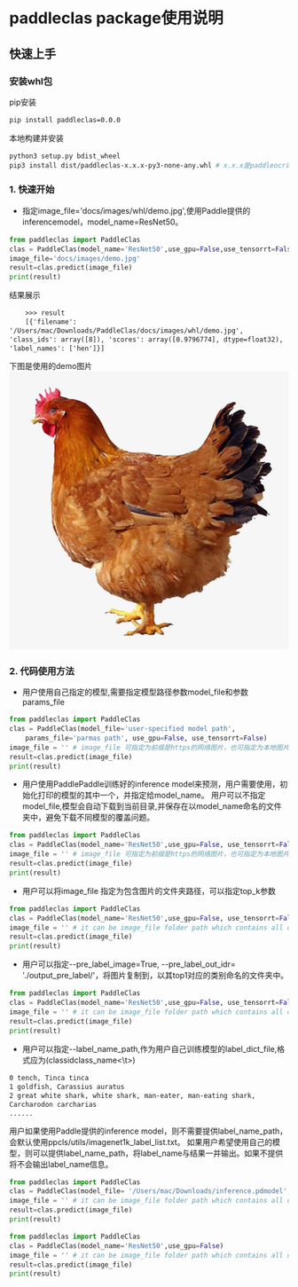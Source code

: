 # paddleclas package使用说明

## 快速上手

### 安装whl包

pip安装
```bash
pip install paddleclas=0.0.0
```

本地构建并安装
```bash
python3 setup.py bdist_wheel
pip3 install dist/paddleclas-x.x.x-py3-none-any.whl # x.x.x是paddleocr的版本号
```
### 1. 快速开始
* 指定image_file='docs/images/whl/demo.jpg',使用Paddle提供的inferencemodel，model_name=ResNet50。
```python
from paddleclas import PaddleClas
clas = PaddleClas(model_name='ResNet50',use_gpu=False,use_tensorrt=False)
image_file='docs/images/demo.jpg'
result=clas.predict(image_file)
print(result)
```
结果展示
```
    >>> result
    [{'filename': '/Users/mac/Downloads/PaddleClas/docs/images/whl/demo.jpg', 'class_ids': array([8]), 'scores': array([0.9796774], dtype=float32), 'label_names': ['hen']}]
```
下图是使用的demo图片
![](../images/whl/demo.jpg)


### 2. 代码使用方法
* 用户使用自己指定的模型,需要指定模型路径参数model_file和参数params_file
```python
from paddleclas import PaddleClas
clas = PaddleClas(model_file='user-specified model path',
    params_file='parmas path', use_gpu=False, use_tensorrt=False)
image_file = '' # image_file 可指定为前缀是https的网络图片，也可指定为本地图片
result=clas.predict(image_file)
print(result)
```
* 用户使用PaddlePaddle训练好的inference model来预测，用户需要使用，初始化打印的模型的其中一个，并指定给model_name。
用户可以不指定model_file,模型会自动下载到当前目录,并保存在以model_name命名的文件夹中，避免下载不同模型的覆盖问题。
```python
from paddleclas import PaddleClas
clas = PaddleClas(model_name='ResNet50',use_gpu=False, use_tensorrt=False)
image_file = '' # image_file 可指定为前缀是https的网络图片，也可指定为本地图片
result=clas.predict(image_file)
print(result)
```
* 用户可以将image_file 指定为包含图片的文件夹路径，可以指定top_k参数
```python
from paddleclas import PaddleClas
clas = PaddleClas(model_name='ResNet50',use_gpu=False, use_tensorrt=False,top_k=5)
image_file = '' # it can be image_file folder path which contains all of images you want to predict.
result=clas.predict(image_file)
print(result)
```
* 用户可以指定--pre_label_image=True, --pre_label_out_idr= './output_pre_label/'，将图片复制到，以其top1对应的类别命名的文件夹中。
```python
from paddleclas import PaddleClas
clas = PaddleClas(model_name='ResNet50',use_gpu=False, use_tensorrt=False,top_k=5, pre_label_image=True,pre_label_out_idr='')
image_file = '' # it can be image_file folder path which contains all of images you want to predict.
result=clas.predict(image_file)
print(result)
```

* 用户可以指定--label_name_path,作为用户自己训练模型的label_dict_file,格式应为(classid<space>class_name<\t>)
```
0 tench, Tinca tinca
1 goldfish, Carassius auratus
2 great white shark, white shark, man-eater, man-eating shark, Carcharodon carcharias
......
```
用户如果使用Paddle提供的inference model，则不需要提供label_name_path，会默认使用ppcls/utils/imagenet1k_label_list.txt。
如果用户希望使用自己的模型，则可以提供label_name_path，将label_name与结果一并输出。如果不提供将不会输出label_name信息。
```python
from paddleclas import PaddleClas
clas = PaddleClas(model_file= '/Users/mac/Downloads/inference.pdmodel',params_file = '/Users/mac/Downloads/inference.pdiparams',label_name_path='/Users/mac/Downloads/PaddleClas/ppcls/utils/imagenet1k_label_list.txt',use_gpu=False)
image_file = '' # it can be image_file folder path which contains all of images you want to predict.
result=clas.predict(image_file)
print(result)
```
```python
from paddleclas import PaddleClas
clas = PaddleClas(model_name='ResNet50',use_gpu=False)
image_file = '' # it can be image_file folder path which contains all of images you want to predict.
result=clas.predict(image_file)
print(result)
```
